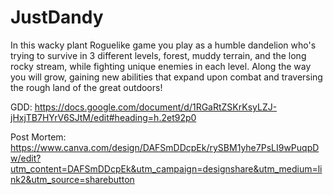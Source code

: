 # JustDandy
In this wacky plant Roguelike game you play as a humble dandelion who's trying to survive in 3 different levels, forest, muddy terrain, and the long rocky stream, while fighting unique enemies in each level. Along the way you will grow, gaining new abilities that expand upon combat and traversing the rough land of the great outdoors!

GDD:
https://docs.google.com/document/d/1RGaRtZSKrKsyLZJ-jHxjTB7HYrV6SJtM/edit#heading=h.2et92p0

Post Mortem:
https://www.canva.com/design/DAFSmDDcpEk/rySBM1yhe7PsLI9wPuqpDw/edit?utm_content=DAFSmDDcpEk&utm_campaign=designshare&utm_medium=link2&utm_source=sharebutton

